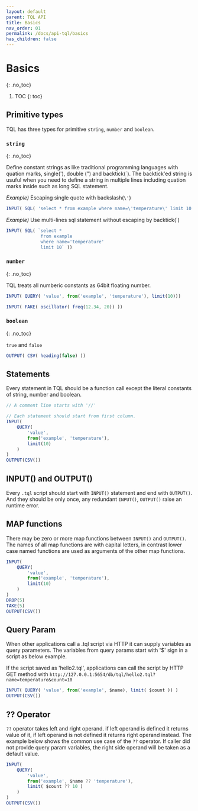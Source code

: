 ```yaml
---
layout: default
parent: TQL API
title: Basics
nav_order: 01
permalink: /docs/api-tql/basics
has_children: false
---
```


# Basics
{: .no_toc}

1. TOC
{: toc}

## Primitive types

TQL has three types for primitive `string`, `number` and `boolean`.

### `string`
{: .no_toc}

Define constant strings as like traditional programming languages with quation marks, single('), double (") and backtick(`).
The backtick'ed string is usuful when you need to define a string in multiple lines including quation marks inside such as long SQL statement.


*Example)* Escaping single quote with backslash(`\'`)

```js
INPUT( SQL( 'select * from example where name=\'temperature\' limit 10' ))
```

*Example)* Use multi-lines sql statement without escaping by backtick(`)

```js
INPUT( SQL( `select * 
             from example 
             where name='temperature'
             limit 10` ))
```

### `number`
{: .no_toc}

TQL treats all numberic constants as 64bit floating number.

```js
INPUT( QUERY( 'value', from('example', 'temperature'), limit(10)))
```

```js
INPUT( FAKE( oscillator( freq(12.34, 20)) ))
```

### `boolean`
{: .no_toc}

`true` and `false`

```js
OUTPUT( CSV( heading(false) ))
```

## Statements

Every statement in TQL should be a function call except the literal constants of string, number and boolean.

```js
// A comment line starts with '//'

// Each statement should start from first column.
INPUT(
    QUERY(
        'value',
        from('example', 'temperature'),
        limit(10)
    )
)
OUTPUT(CSV())
```

## INPUT() and OUTPUT()

Every `.tql` script should start with `INPUT()` statement and end with `OUTPUT()`. And they should be only once, any redundant `INPUT()`, `OUTPUT()` raise an runtime error.

## MAP functions

There may be zero or more map functions between `INPUT()` and `OUTPUT()`.
The names of all map functions are with capital letters, in contrast lower case named functions are used as arguments of the other map functions.

```js
INPUT(
    QUERY(
        'value',
        from('example', 'temperature'),
        limit(10)
    )
)
DROP(5)
TAKE(5)
OUTPUT(CSV())
```

## Query Param

When other applications call a .tql script via HTTP it can supply variables as query parameters.
The variables from query params start with '$' sign in a script as below example.

If the script saved as 'hello2.tql', applications can call the script by HTTP GET method with `http://127.0.0.1:5654/db/tql/hello2.tql?name=temperature&count=10`

```js
INPUT( QUERY( 'value', from('example', $name), limit( $count )) )
OUTPUT(CSV())
```

## ?? Operator

`??` operator takes left and right operand. if left operand is defined it returns value of it, if left operand is not defined it returns right operand instead.
The example below shows the common use case of the `??` operator. If caller did not provide query param variables, the right side operand will be taken as a default value.

```js
INPUT( 
    QUERY(
        'value',
        from('example', $name ?? 'temperature'),
        limit( $count ?? 10 )
    )
)
OUTPUT(CSV())
```